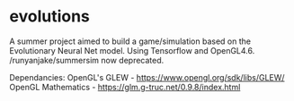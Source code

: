 # evolutions
A summer project aimed to build a game/simulation based on the Evolutionary Neural Net model. Using Tensorflow and OpenGL4.6. /runyanjake/summersim now deprecated.


Dependancies:
OpenGL's GLEW - https://www.opengl.org/sdk/libs/GLEW/
OpenGL Mathematics - https://glm.g-truc.net/0.9.8/index.html
